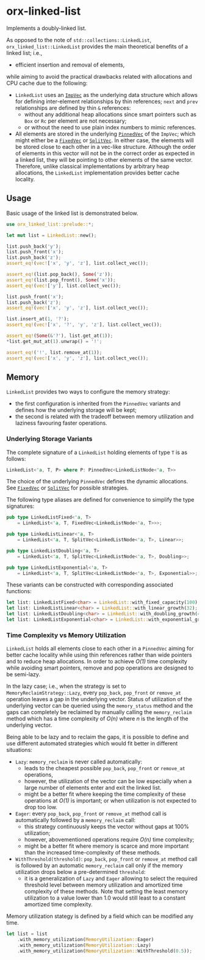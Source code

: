# orx-linked-list

Implements a doubly-linked list.

As opposed to the note of `std::collections::LinkedList`, `orx_linked_list::LinkedList` provides the main theoretical benefits of a linked list; i.e.,
 
* efficient insertion and removal of elements,
 
while aiming to avoid the practical drawbacks related with allocations and CPU cache due to the following:

* `LinkedList` uses an [`ImpVec`](https://crates.io/crates/orx-imp-vec) as the underlying data structure which allows for defining inter-element relationships by thin references; `next` and `prev` relationships are defined by thin `&` references:
    * without any additional heap allocations since smart pointers such as `Box` or `Rc` per element are not necessary;
    * or without the need to use plain index numbers to mimic references.
* All elements are stored in the underlying [`PinnedVec`](https://crates.io/crates/orx-pinned-vec) of the `ImpVec`; which might either be a [`FixedVec`](https://crates.io/crates/orx-fixed-vec) or [`SplitVec`](https://crates.io/crates/orx-split-vec). In either case, the elements will be stored close to each other in a vec-like structure. Although the order of elements in this vector will not be in the correct order as expected in a linked list, they will be pointing to other elements of the same vector. Therefore, unlike classical implementations by arbitrary heap allocations, the `LinkedList` implementation provides better cache locality.

## Usage

Basic usage of the linked list is demonstrated below.

```rust
use orx_linked_list::prelude::*;

let mut list = LinkedList::new();

list.push_back('y');
list.push_front('x');
list.push_back('z');
assert_eq!(vec!['x', 'y', 'z'], list.collect_vec());

assert_eq!(list.pop_back(), Some('z'));
assert_eq!(list.pop_front(), Some('x'));
assert_eq!(vec!['y'], list.collect_vec());

list.push_front('x');
list.push_back('z');
assert_eq!(vec!['x', 'y', 'z'], list.collect_vec());

list.insert_at(1, '?');
assert_eq!(vec!['x', '?', 'y', 'z'], list.collect_vec());

assert_eq!(Some(&'?'), list.get_at(1));
*list.get_mut_at(1).unwrap() = '!';

assert_eq!('!', list.remove_at(1));
assert_eq!(vec!['x', 'y', 'z'], list.collect_vec());
```

## Memory

`LinkedList` provides two ways to configure the memory strategy:

* the first configuration is inherited from the `PinnedVec` variants and defines how the underlying storage will be kept;
* the second is related with the tradeoff between memory utilization and laziness favouring faster operations.

### Underlying Storage Variants

The complete signature of a `LinkedList` holding elements of type `T` is as follows:

```rust ignore
LinkedList<'a, T, P> where P: PinnedVec<LinkedListNode<'a, T>>
```

The choice of the underlying `PinnedVec` defines the dynamic allocations. See [`FixedVec`](https://crates.io/crates/orx-fixed-vec) or [`SplitVec`](https://crates.io/crates/orx-split-vec) for possible strategies.

The following type aliases are defined for convenience to simplify the type signatures:

```rust ignore
pub type LinkedListFixed<'a, T>
    = LinkedList<'a, T, FixedVec<LinkedListNode<'a, T>>>;

pub type LinkedListLinear<'a, T>
    = LinkedList<'a, T, SplitVec<LinkedListNode<'a, T>, Linear>>;

pub type LinkedListDoubling<'a, T>
    = LinkedList<'a, T, SplitVec<LinkedListNode<'a, T>, Doubling>>;

pub type LinkedListExponential<'a, T>
    = LinkedList<'a, T, SplitVec<LinkedListNode<'a, T>, Exponential>>;
```

These variants can be constructed with corresponding associated functions:

```rust ignore
let list: LinkedListFixed<char> = LinkedList::with_fixed_capacity(100);
let list: LinkedListLinear<char> = LinkedList::with_linear_growth(32);
let list: LinkedListDoubling<char> = LinkedList::with_doubling_growth(4);
let list: LinkedListExponential<char> = LinkedList::with_exponential_growth(4, 1.5);
```

### Time Complexity vs Memory Utilization

`LinkedList` holds all elements close to each other in a `PinnedVec` aiming for better cache locality while using thin references rather than wide pointers and to reduce heap allocations. In order to achieve *O(1)* time complexity while avoiding smart pointers, remove and pop operations are designed to be semi-lazy.

In the lazy case; i.e., when the strategy is set to `MemoryReclaimStrategy::Lazy`, every `pop_back`, `pop_front` or `remove_at` operation leaves a gap in the underlying vector. Status of utilization of the underlying vector can be queried using the `memory_status` method and the gaps can completely be reclaimed by manually calling the `memory_reclaim` method which has a time complexity of *O(n)* where *n* is the length of the underlying vector.

Being able to be lazy and to reclaim the gaps, it is possible to define and use different automated strategies which would fit better in different situations: 

* `Lazy`: `memory_reclaim` is never called automatically:
    * leads to the cheapest possible `pop_back`, `pop_front` or `remove_at` operations,
    * however, the utilization of the vector can be low especially when a large number of elements enter and exit the linked list.
    * might be a better fit where keeping the time complexity of these operations at *O(1)* is important; or when utilization is not expected to drop too low.
* `Eager`: every `pop_back`, `pop_front` or `remove_at` method call is automatically followed by a `memory_reclaim` call:
    * this strategy continuously keeps the vector without gaps at 100% utilization;
    * however, abovementioned operations require *O(n)* time complexity;
    * might be a better fit where memory is scarce and more important than the increased time-complexity of these methods.
* `WithThreshold(threshold)`: `pop_back`, `pop_front` or `remove_at` method call is followed by an automatic `memory_reclaim` call only if the memory utilization drops below a pre-determined `threshold`:
    * it is a generalization of `Lazy` and `Eager` allowing to select the required threshold level between memory utilization and amortized time complexity of these methods. Note that setting the least memory utilization to a value lower than 1.0 would still least to a constant amortized time complexity.

Memory utilization stategy is defined by a field which can be modified any time.

```rust ignore
let list = list
    .with_memory_utilization(MemoryUtilization::Eager)
    .with_memory_utilization(MemoryUtilization::Lazy)
    .with_memory_utilization(MemoryUtilization::WithThreshold(0.5));
```

